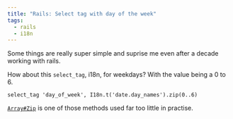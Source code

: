 ```yaml
---
title: "Rails: Select tag with day of the week"
tags:
  - rails
  - i18n
---
```

Some things are really super simple and suprise me even after a decade working with rails.

How about this `select_tag`, i18n, for weekdays? With the value being a 0 to 6.

    select_tag 'day_of_week', I18n.t('date.day_names').zip(0..6)

[`Array#Zip`](https://ruby-doc.org/core/Array.html#method-i-zip) is one of those methods used far too little in practise.
